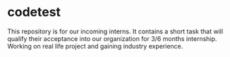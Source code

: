 # codetest
This repository is for our incoming interns. It contains a short task that will qualify their acceptance into our organization for 3/6 months internship. Working on real life project and gaining industry experience.
